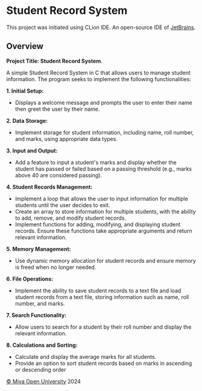 # Student Record System
This project was initiated using CLion IDE. An open-source IDE of [JetBrains](https://www.jetbrains.com/clion/).

## Overview
**Project Title: Student Record System**.

A simple Student Record System in C that allows users to manage student information. The program seeks to implement the following functionalities:

**1.	Initial Setup:**
  -	Displays a welcome message and prompts the user to enter their name then greet the user by their name.

**2.	Data Storage:**
  -	Implement storage for student information, including name, roll number, and marks, using appropriate data types.

**3.	Input and Output:**
  -	Add a feature to input a student's marks and display whether the student has passed or failed based on a passing threshold (e.g., marks above 40 are considered passing).
    
**4.	Student Records Management:**
  -	Implement a loop that allows the user to input information for multiple students until the user decides to exit.
  -	Create an array to store information for multiple students, with the ability to add, remove, and modify student records.
  -	Implement functions for adding, modifying, and displaying student records. Ensure these functions take appropriate arguments and return relevant information.

**5.	Memory Management:**
  - Use dynamic memory allocation for student records and ensure memory is freed when no longer needed.

**6.	File Operations:**
  - Implement the ability to save student records to a text file and load student records from a text file, storing information such as name, roll number, and marks.

**7.	Search Functionality:**
  -	Allow users to search for a student by their roll number and display the relevant information.

**8.	Calculations and Sorting:**
  -	Calculate and display the average marks for all students.
  -	Provide an option to sort student records based on marks in ascending or descending order

[© Miva Open University](https://miva.university/) 2024

